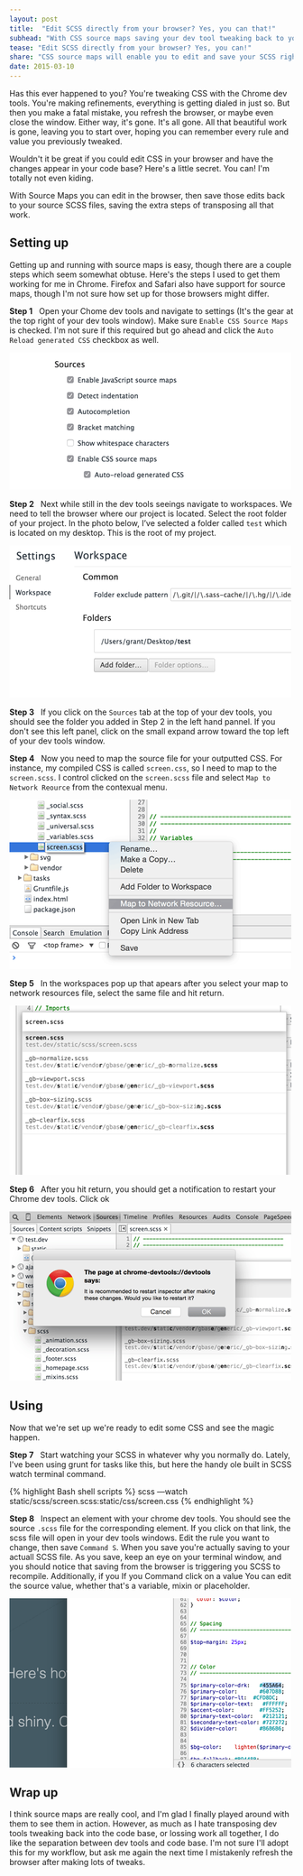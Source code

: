 ```yaml
---
layout: post
title:  "Edit SCSS directly from your browser? Yes, you can that!"
subhead: "With CSS source maps saving your dev tool tweaking back to your code base is as easy as saving a file"
tease: "Edit SCSS directly from your browser? Yes, you can!"
share: "CSS source maps will enable you to edit and save your SCSS right from your browser"
date: 2015-03-10
---
```


Has this ever happened to you? You're tweaking CSS with the Chrome dev tools. You're making refinements, everything is getting dialed in just so. But then you make a fatal mistake, you refresh the browser, or maybe even close the window. Either way, it's gone. It's all gone. All that beautiful work is gone, leaving you to start over, hoping you can remember every rule and value you previously tweaked.

Wouldn't it be great if you could edit CSS in your browser and have the changes appear in your code base? Here's a little secret. You can! I'm totally not even kiding.

With Source Maps you can edit in the browser, then save those edits back to your source SCSS files, saving the extra steps of transposing all that work.


## Setting up

Getting up and running with source maps is easy, though there are a couple steps which seem somewhat obtuse. Here's the steps I used to get them working for me in Chrome. Firefox and Safari also have support for source maps, though I'm not sure how set up for those browsers might differ.

**Step 1**  &nbsp;
Open your Chome dev tools and navigate to settings (It's the gear at the top right of your dev tools window). Make sure `Enable CSS Source Maps` is checked. I'm not sure if this required but go ahead and click the `Auto Reload generated CSS` checkbox as well.

![](/static/img/posts/2015_03/enable_css.gif)

**Step 2** &nbsp;
Next while still in the dev tools seeings navigate to workspaces. We need to tell the browser where our project is located. Select the root folder of your project. In the photo below, I’ve selected a folder called `test` which is located on my desktop. This is the root of my project.

![](/static/img/posts/2015_03/workspace.gif)

**Step 3** &nbsp;
If you click on the `Sources` tab at the top of your dev tools, you should see the folder you added in Step 2 in the left hand pannel. If you don't see this left panel, click on the small expand arrow toward the top left of your dev tools window.

**Step 4** &nbsp;
Now you need to map the source file for your outputted CSS. For instance, my compiled CSS is called `screen.css`, so I need to map to the `screen.scss`. I control clicked on the `screen.scss` file and select `Map to Network Reource` from the contexual menu.

![](/static/img/posts/2015_03/map_to_resource.gif)

**Step 5** &nbsp;
In the workspaces pop up that apears after you select your map to network resources file, select the same file and hit return.

![](/static/img/posts/2015_03/after_resource.gif)

**Step 6** &nbsp;
After you hit return, you should get a notification to restart your Chrome dev tools. Click ok

![](/static/img/posts/2015_03/restart_tools.gif)


## Using
Now that we're set up we're ready to edit some CSS and see the magic happen.

**Step 7** &nbsp;
Start watching your SCSS in whatever why you normally do. Lately, I've been using grunt for tasks like this, but here the handy ole built in SCSS watch terminal command.

<div class="code-block" data-code="Terminal">
{% highlight Bash shell scripts %}
scss —watch static/scss/screen.scss:static/css/screen.css
{% endhighlight %}
</div>

**Step 8** &nbsp;
Inspect an element with your chrome dev tools. You should see the source `.scss` file for the corresponding element. If you click on that link, the scss file will open in your dev tools windows. Edit the rule you want to change, then save `Command S`. When you save you're actually saving to your actuall SCSS file. As you save, keep an eye on your terminal window, and you should notice that saving from the browser is triggering you SCSS to recompile. Additionally, if you If you Command click on a value You can edit the source value, whether that's a variable, mixin or placeholder.

![](/static/img/posts/2015_03/edit_original.gif)



## Wrap up

I think source maps are really cool, and I'm glad I finally played around with them to see them in action. However, as much as I hate transposing dev tools tweaking back into the code base, or lossing work all together, I do like the separation between dev tools and code base. I'm not sure I'll adopt this for my workflow, but ask me again the next time I mistakenly refresh the browser after making lots of tweaks.
